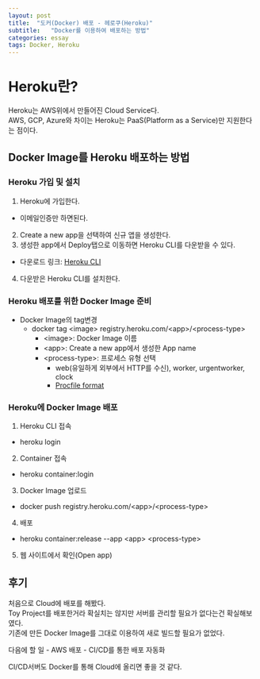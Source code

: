 ```yaml
---
layout: post
title:  "도커(Docker) 배포 - 헤로쿠(Heroku)"
subtitle:   "Docker를 이용하여 배포하는 방법"
categories: essay
tags: Docker, Heroku
---
```


# Heroku란?
Heroku는 AWS위에서 만들어진 Cloud Service다.  
AWS, GCP, Azure와 차이는 Heroku는 PaaS(Platform as a Service)만 지원한다는 점이다.

## Docker Image를 Heroku 배포하는 방법
### Heroku 가입 및 설치
1. Heroku에 가입한다.
  - 이메일인증만 하면된다.
2. Create a new app을 선택하여 신규 앱을 생성한다.
3. 생성한 app에서 Deploy탭으로 이동하면 Heroku CLI를 다운받을 수 있다.
  - 다운로드 링크: [Heroku CLI](https://devcenter.heroku.com/articles/heroku-command-line)
4. 다운받은 Heroku CLI를 설치한다.

### Heroku 배포를 위한 Docker Image 준비
- Docker Image의 tag변경
  - docker tag \<image> registry.heroku.com/\<app>/\<process-type>
    - \<image>: Docker Image 이름
    - \<app>: Create a new app에서 생성한 App name
    - \<process-type>: 프로세스 유형 선택
      - web(유일하게 외부에서 HTTP를 수신), worker, urgentworker, clock
      - [Procfile format](https://devcenter.heroku.com/articles/procfile#procfile-format)

### Heroku에 Docker Image 배포
1. Heroku CLI 접속
  - heroku login
2. Container 접속
  - heroku container:login
3. Docker Image 업로드
  - docker push registry.heroku.com/\<app>/\<process-type>
4. 배포
  - heroku container:release --app \<app> \<process-type>
5. 웹 사이트에서 확인(Open app)

## 후기
처음으로 Cloud에 배포를 해봤다.  
Toy Project를 배포한거라 확실치는 않지만 서버를 관리할 필요가 없다는건 확실해보였다.  
기존에 만든 Docker Image를 그대로 이용하여 새로 빌드할 필요가 없었다.  
  
다음에 할 일
    - AWS 배포
    - CI/CD를 통한 배포 자동화

CI/CD서버도 Docker를 통해 Cloud에 올리면 좋을 것 같다.